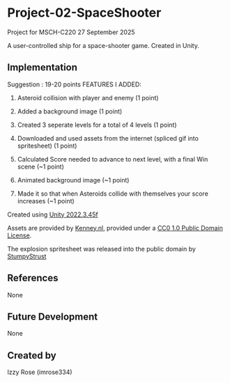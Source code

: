 # Project-02-SpaceShooter

Project for MSCH-C220
27 September 2025

A user-controlled ship for a space-shooter game. Created in Unity.

## Implementation

Suggestion : 19-20 points
FEATURES I ADDED: 

1. Asteroid collision with player and enemy (1 point)
2. Added a background image (1 point)
3. Created 3 seperate levels for a total of 4 levels (1 point)
4. Downloaded and used assets from the internet (spliced gif into spritesheet) (1 point)

5. Calculated Score needed to advance to next level, with a final Win scene (~1 point)
6. Animated background image (~1 point)
7. Made it so that when Asteroids collide with themselves your score increases (~1 point)



Created using [Unity 2022.3.45f](https://unity.com)

Assets are provided by [Kenney.nl](https://kenney.nl/assets/space-shooter-extension), provided under a [CC0 1.0 Public Domain License](https://creativecommons.org/publicdomain/zero/1.0/).

The explosion spritesheet was released into the public domain by [StumpyStrust](https://opengameart.org/content/explosion-sheet)

## References
None

## Future Development
None

## Created by
Izzy Rose (imrose334)
